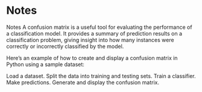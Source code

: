# Notes
Notes
A confusion matrix is a useful tool for evaluating the performance of a classification model. It provides a summary of prediction results on a classification problem, giving insight into how many instances were correctly or incorrectly classified by the model.

Here’s an example of how to create and display a confusion matrix in Python using a sample dataset:

Load a dataset.
Split the data into training and testing sets.
Train a classifier.
Make predictions.
Generate and display the confusion matrix.
